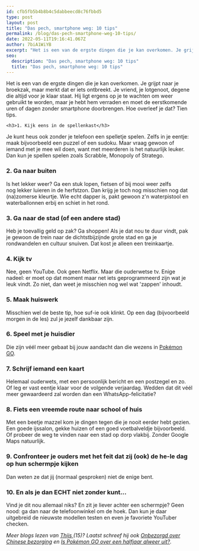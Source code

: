 ```yaml
---
id: cfb5fb5b4b8b4c5dabbeecd8c76fbbd5
type: post
layout: post
title: "Das pech, smartphone weg: 10 tips"
permalink: /blog/das-pech-smartphone-weg-10-tips/
date: 2022-05-11T19:16:41.067Z
author: 7biA1WiYB
excerpt: "Het is een van de ergste dingen die je kan overkomen. Je grijpt naar je broekzak, maar merkt dat er iets ontbreekt. Je vriend, je lotgenoot, degene die altijd voor je klaar staat. Hij ligt ergens op je te wachten om weer gebruikt te worden, maar je hebt hem verraden en moet de eerstkomende uren of dagen zonder smartphone doorbrengen. Hoe overleef je dat? Tien tips.  "
seo:
  description: "Das pech, smartphone weg: 10 tips"
  title: "Das pech, smartphone weg: 10 tips"
---
```

Het is een van de ergste dingen die je kan overkomen. Je grijpt naar je broekzak, maar merkt dat er iets ontbreekt. Je vriend, je lotgenoot, degene die altijd voor je klaar staat. Hij ligt ergens op je te wachten om weer gebruikt te worden, maar je hebt hem verraden en moet de eerstkomende uren of dagen zonder smartphone doorbrengen. Hoe overleef je dat? Tien tips.  

    <h3>1. Kijk eens in de spellenkast</h3>
<p>Je kunt heus ook zonder je telefoon een spelletje spelen. Zelfs in je eentje: maak bijvoorbeeld een puzzel of een sudoku. Maar vraag gewoon of iemand met je mee wil doen, want met meerderen is het natuurlijk leuker. Dan kun je spellen spelen zoals Scrabble, Monopoly of Stratego.</p>
<h3>2. Ga naar buiten</h3>
<p>Is het lekker weer? Ga een stuk lopen, fietsen of bij mooi weer zelfs nog lekker luieren in de herfstzon. Dan krijg je toch nog misschien nog dat (na)zomerse kleurtje. Wie echt dapper is, pakt gewoon z'n waterpistool en waterballonnen erbij en schiet in het rond.</p>
<h3>3. Ga naar de stad (of een andere stad)</h3>
<p>Heb je toevallig geld op zak? Ga shoppen! Als je dat nou te duur vindt, pak je gewoon de trein naar de dichtstbijzijnde grote stad en ga je rondwandelen en cultuur snuiven. Dat kost je alleen een treinkaartje. </p>
<h3>4. Kijk tv</h3>
<p>Nee, geen YouTube. Ook geen Netflix. Maar die ouderwetse tv. Enige nadeel: er moet op dat moment maar net iets geprogrammeerd zijn wat je leuk vindt. Zo niet, dan weet je misschien nog wel wat 'zappen' inhoudt. </p>
<h3>5. Maak huiswerk</h3>
<p>Misschien wel de beste tip, hoe suf-ie ook klinkt. Op een dag (bijvoorbeeld morgen in de les) zul je jezelf dankbaar zijn.</p>
<h3>6. Speel met je huisdier</h3>
<p>Die zijn véél meer gebaat bij jouw aandacht dan die wezens in <a href="https://original.sevendays.nl/blog/pok%C3%A9mon-go-over-een-halfjaar-alweer-uit">Pokémon GO</a>. </p>
<h3>7. Schrijf iemand een kaart</h3>
<p>Helemaal ouderwets, met een persoonlijk bericht en een postzegel en zo. Of leg er vast eentje klaar voor de volgende verjaardag. Wedden dat dit véél meer gewaardeerd zal worden dan een WhatsApp-felicitatie? </p>
<h3>8. Fiets een vreemde route naar school of huis</h3>
<p>Met een beetje mazzel kom je dingen tegen die je nooit eerder hebt gezien. Een goede ijssalon, gekke huizen of een goed voetbalveldje bijvoorbeeld. Of probeer de weg te vinden naar een stad op dorp vlakbij. Zonder Google Maps natuurlijk.</p>
<h3>9. Confronteer je ouders met het feit dat zij (ook) de he-le dag op hun schermpje kijken</h3>
<p>Dan weten ze dat jij (normaal gesproken) niet de enige bent.</p>
<h3>10. En als je dan ECHT niet zonder kunt... </h3>

<p>Vind je dit nou allemaal niks? En zit je liever achter een schermpje? Geen nood: ga dan naar de telefoonwinkel om de hoek. Dan kun je daar uitgebreid de nieuwste modellen testen en even je favoriete YouTuber checken.</p>
<p><em>Meer blogs lezen van <a href="https://original.sevendays.nl/users/thijs-van-reeuwijk">Thijs </a>(15)? Laatst schreef hij ook <a href="https://original.sevendays.nl/blog/onbezorgd-over-chinese-bezorging">Onbezorgd over Chinese bezorging</a> en <a href="https://original.sevendays.nl/blog/pok%C3%A9mon-go-over-een-halfjaar-alweer-uit">Is Pokémon GO over een halfjaar alweer uit?</a>.</em></p>  
